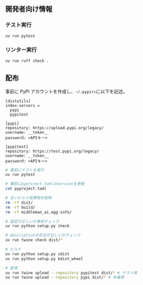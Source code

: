 ## 開発者向け情報

### テスト実行

```bash
uv run pytest
```

### リンター実行

```bash
uv run ruff check .
```

## 配布

事前に PyPI アカウントを作成し、`~/.pypirc`に以下を記述。

```
[distutils]
index-servers =
  pypi
  pypitest

[pypi]
repository: https://upload.pypi.org/legacy/
username: __token__
password: <APIキー>

[pypitest]
repository: https://test.pypi.org/legacy/
username: __token__
password: <APIキー>
```

```bash
# 事前にテストを実行
uv run pytest

# 事前にpyproject.tomlのversionを更新
cat pyproject.toml

# 古いビルド成果物を削除
rm -rf dist/
rm -rf build/
rm -rf middleman_ai.egg-info/

# 設定が正しいか事前チェック
uv run python setup.py check

# descriptionの形式が正しいかチェック
uv run twine check dist/*

# ビルド
uv run python setup.py sdist
uv run python setup.py bdist_wheel

# 配信
uv run twine upload --repository pypitest dist/* # テスト用
uv run twine upload --repository pypi dist/* # 本番用
```
